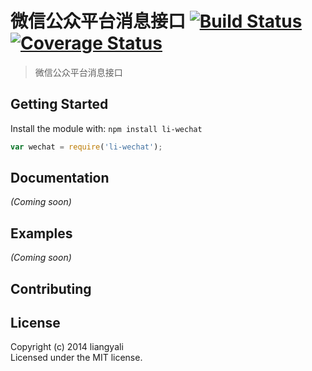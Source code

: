 # 微信公众平台消息接口 [![Build Status](https://travis-ci.org/liangyali/li-wechat.svg?branch=master)](https://travis-ci.org/liangyali/li-wechat) [![Coverage Status](https://img.shields.io/coveralls/liangyali/li-wechat.svg)](https://coveralls.io/r/liangyali/li-wechat)

> 微信公众平台消息接口


## Getting Started

Install the module with: `npm install li-wechat`

```js
var wechat = require('li-wechat');
```

## Documentation

_(Coming soon)_


## Examples

_(Coming soon)_


## Contributing



## License

Copyright (c) 2014 liangyali  
Licensed under the MIT license.

